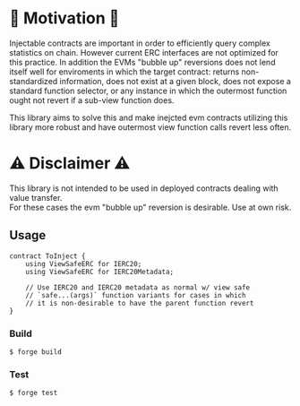 
# 🤔 Motivation 🤔

Injectable contracts are important in order to efficiently query complex statistics on chain. However current ERC interfaces are not optimized for this practice. In addition the EVMs "bubble up" reversions does not lend itself well for enviroments in which the target contract: returns non-standardized information, does not exist at a given block, does not expose a standard function selector, or any instance in which the outermost function ought not revert if a sub-view function does.

This library aims to solve this and make inejcted evm contracts utilizing this library more robust and have outermost view function calls revert less often. 

# ⚠️ Disclaimer ⚠️

This library is not intended to be used in deployed contracts dealing with value transfer.
<br>
For these cases the evm "bubble up" reversion is desirable. Use at own risk. 

## Usage
```solidity
contract ToInject {
    using ViewSafeERC for IERC20;
    using ViewSafeERC for IERC20Metadata;

    // Use IERC20 and IERC20 metadata as normal w/ view safe 
    // `safe...(args)` function variants for cases in which 
    // it is non-desirable to have the parent function revert
}
```

### Build
```shell
$ forge build
```

### Test
```shell
$ forge test
```
